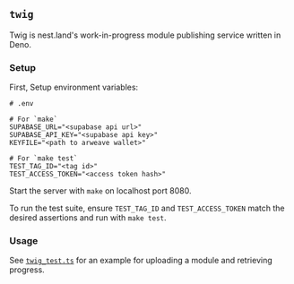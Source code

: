 ## `twig`

Twig is nest.land's work-in-progress module publishing service written in Deno.

### Setup

First, Setup environment variables:

```
# .env

# For `make`
SUPABASE_URL="<supabase api url>"
SUPABASE_API_KEY="<supabase api key>"
KEYFILE="<path to arweave wallet>"

# For `make test`
TEST_TAG_ID="<tag id>"
TEST_ACCESS_TOKEN="<access token hash>"
```

Start the server with `make` on localhost port 8080.

To run the test suite, ensure `TEST_TAG_ID` and `TEST_ACCESS_TOKEN` match the
desired assertions and run with `make test`.

### Usage

See [`twig_test.ts`](./twig_test.ts) for an example for uploading a module and
retrieving progress.
